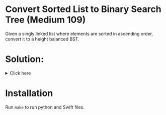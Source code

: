 # Convert Sorted List to Binary Search Tree (Medium 109)
Given a singly linked list where elements are sorted in ascending order,
convert it to a height balanced BST.

# Solution:

<details><summary>Click here</summary>  
Recursively create nodes like so - find list length, pass head and length to
recursive function. Find mid element, make it root, pass left part as left
child, right part of list to right child. O(n log n) time, O(log n) space.

<br></br>

</details>

# Installation
Run `make` to run python and Swift files.

